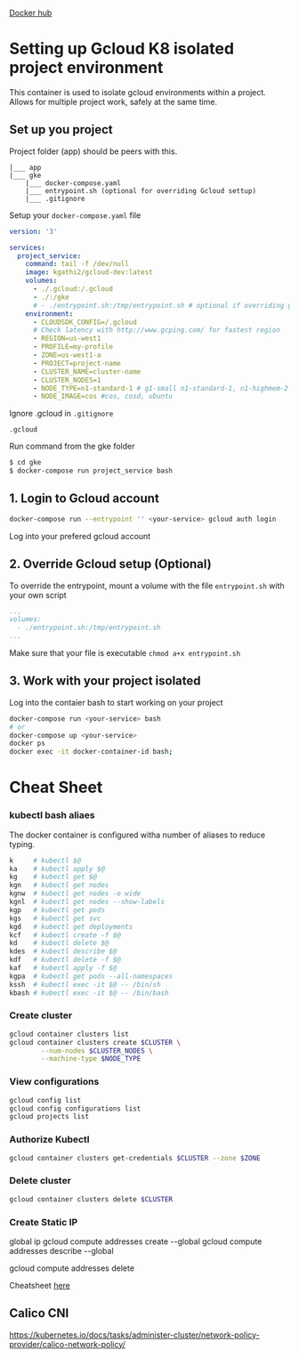 [Docker hub](https://hub.docker.com/r/kgathi2/gcloud-dev)

# Setting up Gcloud K8 isolated project environment

This container is used to isolate gcloud environments within a project. Allows for multiple project work, safely at the same time.

## Set up you project

Project folder (app) should be peers with this.

```
|___ app
|___ gke
	|___ docker-compose.yaml
	|___ entrypoint.sh (optional for overriding Gcloud settup)
	|___ .gitignore
```

Setup your `docker-compose.yaml` file
```yaml
version: '3'

services:
  project_service:
    command: tail -f /dev/null
    image: kgathi2/gcloud-dev:latest
    volumes:
      - ./.gcloud:/.gcloud
      - ./:/gke
      # - ./entrypoint.sh:/tmp/entrypoint.sh # optional if overriding gcloud setup
    environment:
      - CLOUDSDK_CONFIG=/.gcloud
      # Check latency with http://www.gcping.com/ for fastest region
      - REGION=us-west1
      - PROFILE=my-profile
      - ZONE=us-west1-a
      - PROJECT=project-name
      - CLUSTER_NAME=cluster-name
      - CLUSTER_NODES=1
      - NODE_TYPE=n1-standard-1 # g1-small n1-standard-1, n1-highmem-2
      - NODE_IMAGE=cos #cos, cosd, ubuntu

```
Ignore .gcloud  in `.gitignore`
```
.gcloud
```
Run command from the gke folder

```bash
$ cd gke
$ docker-compose run project_service bash
```

## 1. Login to Gcloud account

```bash
docker-compose run --entrypoint '' <your-service> gcloud auth login
```

Log into your prefered gcloud account

## 2. Override Gcloud setup (Optional)

To override the entrypoint, mount a volume with the file `entrypoint.sh` with your own script

```yaml
...
volumes:
  - ./entrypoint.sh:/tmp/entrypoint.sh
...
```
Make sure that your file is executable `chmod a+x entrypoint.sh`

## 3. Work with your project isolated

Log into the contaier bash to start working on your project

```bash
docker-compose run <your-service> bash
# or
docker-compose up <your-service>
docker ps
docker exec -it docker-container-id bash;
```

# Cheat Sheet

### kubectl bash aliaes
The docker container is configured witha number of aliases to reduce typing. 
```bash
k     # kubectl $@
ka    # kubectl apply $@
kg    # kubectl get $@
kgn   # kubectl get nodes
kgnw  # kubectl get nodes -o wide
kgnl  # kubectl get nodes --show-labels
kgp   # kubectl get pods
kgs   # kubectl get svc
kgd   # kubectl get deployments
kcf   # kubectl create -f $@
kd    # kubectl delete $@
kdes  # kubectl describe $@
kdf   # kubectl delete -f $@
kaf   # kubectl apply -f $@
kgpa  # kubectl get pods --all-namespaces
kssh  # kubectl exec -it $@ -- /bin/sh 
kbash # kubectl exec -it $@ -- /bin/bash

```

### Create cluster

```bash
gcloud container clusters list
gcloud container clusters create $CLUSTER \
		--num-nodes $CLUSTER_NODES \
		--machine-type $NODE_TYPE
```

### View configurations

```bash
gcloud config list
gcloud config configurations list
gcloud projects list
```

### Authorize Kubectl

```bash
gcloud container clusters get-credentials $CLUSTER --zone $ZONE
```

### Delete cluster

```bash
gcloud container clusters delete $CLUSTER
```

### Create Static IP

global ip
gcloud compute addresses create <ip-name> --global
gcloud compute addresses describe <ip-name> --global

gcloud compute addresses delete <ip-name>

Cheatsheet [here](https://gist.github.com/pydevops/cffbd3c694d599c6ca18342d3625af97)

## Calico CNI

https://kubernetes.io/docs/tasks/administer-cluster/network-policy-provider/calico-network-policy/
